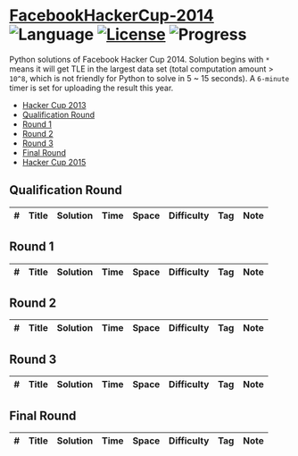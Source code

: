 # [FacebookHackerCup-2014](https://www.facebook.com/hackercup/past_rounds/) ![Language](https://img.shields.io/badge/language-Python-orange.svg) [![License](https://img.shields.io/badge/license-CC%203.0-blue.svg)](https://creativecommons.org/licenses/by-nc/3.0/) ![Progress](https://img.shields.io/badge/progress-0%20%2F%2017-ff69b4.svg)

Python solutions of Facebook Hacker Cup 2014. Solution begins with `*` means it will get TLE in the largest data set (total computation amount > `10^8`, which is not friendly for Python to solve in 5 ~ 15 seconds). A `6-minute` timer is set for uploading the result this year.

* [Hacker Cup 2013](https://github.com/kamyu104/FacebookHackerCup-2013)
* [Qualification Round](https://github.com/kamyu104/FacebookHackerCup-2014#qualification-round)
* [Round 1](https://github.com/kamyu104/FacebookHackerCup-2014#round-1)
* [Round 2](https://github.com/kamyu104/FacebookHackerCup-2014#round-2)
* [Round 3](https://github.com/kamyu104/FacebookHackerCup-2014#round-3)
* [Final Round](https://github.com/kamyu104/FacebookHackerCup-2014#final-round)
* [Hacker Cup 2015](https://github.com/kamyu104/FacebookHackerCup-2015)

## Qualification Round
| # | Title | Solution | Time | Space | Difficulty | Tag | Note |
|---| ----- | -------- | ---- | ----- | ---------- | --- | ---- |

## Round 1
| # | Title | Solution | Time | Space | Difficulty | Tag | Note |
|---| ----- | -------- | ---- | ----- | ---------- | --- | ---- |

## Round 2
| # | Title | Solution | Time | Space | Difficulty | Tag | Note |
|---| ----- | -------- | ---- | ----- | ---------- | --- | ---- |

## Round 3
| # | Title | Solution | Time | Space | Difficulty | Tag | Note |
|---| ----- | -------- | ---- | ----- | ---------- | --- | ---- |

## Final Round
| # | Title | Solution | Time | Space | Difficulty | Tag | Note |
|---| ----- | -------- | ---- | ----- | ---------- | --- | ---- |
